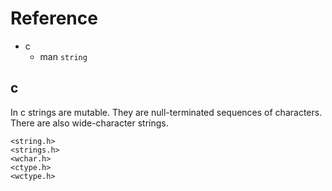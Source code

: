 # Reference
- c
    + man `string`

## c
In c strings are mutable. They are null-terminated sequences of characters.
There are also wide-character strings.
```
<string.h>
<strings.h>
<wchar.h>
<ctype.h>
<wctype.h>
```

